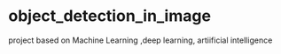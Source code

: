 # object_detection_in_image
project based on Machine Learning ,deep learning, artiificial intelligence
